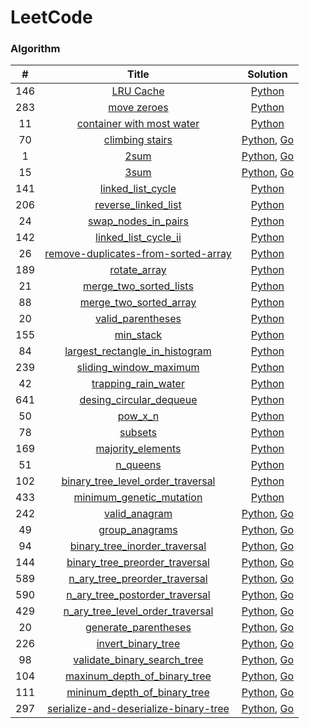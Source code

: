 LeetCode
===

### Algorithm

| # | Title | Solution |
|:---:|:------:|:------:|
|146|[LRU Cache](https://leetcode-cn.com/problems/lru-cache/)|[Python](./algorithms/python/146_lru_cache.py)|
|283|[move zeroes](https://leetcode-cn.com/problems/move-zeroes/)|[Python](./algorithms/python/283_move_zeros_2.py)|
|11|[container with most water](https://leetcode-cn.com/problems/container-with-most-water/)|[Python](./algorithms/python/11_container_with_most_water.py)|
|70|[climbing stairs](https://leetcode-cn.com/problems/climbing-stairs/)|[Python](./algorithms/python/70_climbing_stairs.py), [Go](algorithms/go/70/climbing_stairs.go)|
|1|[2sum](https://leetcode-cn.com/problems/2sum/)|[Python](./algorithms/python/1_two_sum.py), [Go](./algorithms/go/1/two_sum.go)|
|15|[3sum](https://leetcode-cn.com/problems/3sum/)|[Python](./algorithms/python/15_three_sum_1.py), [Go](./algorithms/go/15/three_sum.go)|
|141|[linked_list_cycle](https://leetcode-cn.com/problems/linked-list-cycle/)|[Python](./algorithms/python/141_linked_list_cycle_3.py)|
|206|[reverse_linked_list](https://leetcode-cn.com/problems/reverse-linked-list/)|[Python](./algorithms/python/206_reverse_linked_list_2.py)|
|24|[swap_nodes_in_pairs](https://leetcode-cn.com/problems/swap-nodes-in-pairs/)|[Python](./algorithms/python/24_swap_nodes_in_pairs_2.py)|
|142|[linked_list_cycle_ii](https://leetcode-cn.com/problems/linked-list-cycle-ii/)|[Python](./algorithms/python/142_linked_list_cycle_II_2.py)|
|26|[remove-duplicates-from-sorted-array](https://leetcode-cn.com/problems/remove-duplicates-from-sorted-array/)|[Python](./algorithms/python/26_remove_duplicates_from_sorted_array.py)|
|189|[rotate_array](https://leetcode-cn.com/problems/rotate-array/)|[Python](./algorithms/python/189_rotate_array.py)|
|21|[merge_two_sorted_lists](https://leetcode-cn.com/problems/merge-two-sorted-lists/)|[Python](./algorithms/python/21_merge_two_sorted_lists.py)|
|88|[merge_two_sorted_array](https://leetcode-cn.com/problems/merge-sorted-array/)|[Python](./algorithms/python/88_merge_two_sorted_array.py)|
|20|[valid_parentheses](https://leetcode-cn.com/problems/valid-parentheses/)|[Python](./algorithms/python/20_valid_parentheses.py)|
|155|[min_stack](https://leetcode-cn.com/problems/min-stack/)|[Python](./algorithms/python/155_min_stack.py)|
|84|[largest_rectangle_in_histogram](https://leetcode-cn.com/problems/largest-rectangle-in-histogram/)|[Python](./algorithms/python/84_largest_rectangle_in_histogram.py)|
|239|[sliding_window_maximum](https://leetcode-cn.com/problems/sliding-window-maximum/)|[Python](./algorithms/python/239_sliding_window_maximum.py)|
|42|[trapping_rain_water](https://leetcode-cn.com/problems/trapping-rain-water/)|[Python](./algorithms/python/42_trapping_rain_water_2.py)|
|641|[desing_circular_dequeue](https://leetcode-cn.com/problems/design-circular-dequeue/)|[Python](./algorithms/python/641_design_circular_dequeue_2.py)|
|50|[pow_x_n](https://leetcode-cn.com/problems/pow-x-n/)|[Python](./algorithms/python/50_pow_x_n.py)|
|78|[subsets](https://leetcode-cn.com/problems/subsets/)|[Python](./algorithms/python/78_subsets_2.py)|
|169|[majority_elements](https://leetcode-cn.com/problems/majority-elements/)|[Python](./algorithms/python/169_majority_elements_4.py)|
|51|[n_queens](https://leetcode-cn.com/problems/n-queens/)|[Python](./algorithms/python/51_n_queens_2.py)|
|102|[binary_tree_level_order_traversal](https://leetcode-cn.com/problems/binary-tree-level-order-traversal/)|[Python](./algorithms/python/102_binary_tree_level_order_traversal_1.py)|
|433|[minimum_genetic_mutation](https://leetcode-cn.com/problems/minimum-genetic-mutation/)|[Python](./algorithms/python/433_minimum_genetic_mutation_3.py)|
|242|[valid_anagram](https://leetcode-cn.com/problems/valid-anagram/)|[Python](./algorithms/python/242_valid_anagram_3.py), [Go](./algorithms/go/242/valid_anagram.go)|
|49|[group_anagrams](https://leetcode-cn.com/problems/group-anagrams/)|[Python](./algorithms/python/49_group_anagrams.py), [Go](./algorithms/go/49/group_anagrams2.go)|
|94|[binary_tree_inorder_traversal](https://leetcode-cn.com/problems/binary-tree-inorder-traversal/)|[Python](./algorithms/python/94_binary_tree_inorder_traversal_3.py), [Go](./algorithms/go/94/bianry_tree_inorder_traversal_1.go)|
|144|[binary_tree_preorder_traversal](https://leetcode-cn.com/problems/binary-tree-preorder-traversal/)|[Python](./algorithms/python/144_binary_tree_preorder_traversal.py), [Go](./algorithms/go/144/bianry_tree_preorder_traversal_1.go)|
|589|[n_ary_tree_preorder_traversal](https://leetcode-cn.com/problems/n-ary-tree-preorder-traversal/)|[Python](./algorithms/python/589_n_ary_tree_preorder_traversal.py), [Go](./algorithms/go/589/n_ary_tree_preorder_traversal.go)|
|590|[n_ary_tree_postorder_traversal](https://leetcode-cn.com/problems/n-ary-tree-postorder-traversal/)|[Python](./algorithms/python/590_n_ary_tree_postorder_traversal.py), [Go](algorithms/go/590/n_ary_tree_postorder_traversal_2.go)|
|429|[n_ary_tree_level_order_traversal](https://leetcode-cn.com/problems/n-ary-tree-level-order-traversal/)|[Python](./algorithms/python/429_n_ary_tree_level_order_traversal.py), [Go](algorithms/go/429/n_ary_tree_level_order_traversal.go)|
|20|[generate_parentheses](https://leetcode-cn.com/problems/generate-parentheses/)|[Python](algorithms/python/22_generate_parentheses.py), [Go](algorithms/go/22/genarate_parentheses.go)|
|226|[invert_binary_tree](https://leetcode-cn.com/problems/invert-binary-tree/)|[Python](algorithms/python/226_invert_bianry_tree.py), [Go](algorithms/go/226/invert_binary_tree.go)|
|98|[validate_binary_search_tree](https://leetcode-cn.com/problems/validate-binary-search-tree/)|[Python](algorithms/python/98_validate_binary_search_tree.py), [Go](algorithms/go/98/validate_binary_search_tree.go)|
|104|[maxinum_depth_of_binary_tree](https://leetcode-cn.com/problems/maxinum-depth-of-binary-tree/)|[Python](algorithms/python/104_maxinum_deepth_of_binary_tree.py), [Go](algorithms/go/104/maxinum_depth_of_binary_tree.go)|
|111|[mininum_depth_of_binary_tree](https://leetcode-cn.com/problems/mininum-depth-of-binary-tree/)|[Python](algorithms/python/111_mininum_deepth_of_binary_tree.py), [Go](algorithms/go/111/mininum_depth_of_binary_tree.go)|
|297|[serialize-and-deserialize-binary-tree](https://leetcode-cn.com/problems/serialize-and-deserialize-binary-tree/)|[Python](algorithms/python/297_serialize_deserialize_binary_tree_2.py), [Go](algorithms/go/297/serialize_and_deserialize_binary_tree.go)|